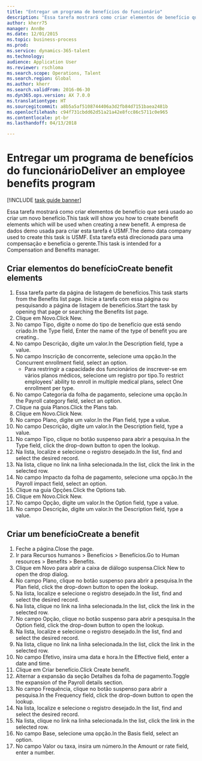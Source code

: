 ```yaml
--- 
title: "Entregar um programa de benefícios do funcionário"
description: "Essa tarefa mostrará como criar elementos de benefício que será usado ao criar um novo benefício."
author: kherr75
manager: AnnBe
ms.date: 12/01/2015
ms.topic: business-process
ms.prod: 
ms.service: dynamics-365-talent
ms.technology: 
audience: Application User
ms.reviewer: rschloma
ms.search.scope: Operations, Talent
ms.search.region: Global
ms.author: kherr
ms.search.validFrom: 2016-06-30
ms.dyn365.ops.version: AX 7.0.0
ms.translationtype: HT
ms.sourcegitcommit: a8b5a5af5108744406a3d2fb84d7151baea2481b
ms.openlocfilehash: c94f731cbdd62d51a21a42e8fcc86c5711c0e965
ms.contentlocale: pt-br
ms.lasthandoff: 04/13/2018

---
```

# <a name="deliver-an-employee-benefits-program"></a><span data-ttu-id="9d68d-103">Entregar um programa de benefícios do funcionário</span><span class="sxs-lookup"><span data-stu-id="9d68d-103">Deliver an employee benefits program</span></span>

[!INCLUDE [task guide banner](../../includes/task-guide-banner.md)]

<span data-ttu-id="9d68d-104">Essa tarefa mostrará como criar elementos de benefício que será usado ao criar um novo benefício.</span><span class="sxs-lookup"><span data-stu-id="9d68d-104">This task will show you how to create benefit elements which will be used when creating a new benefit.</span></span> <span data-ttu-id="9d68d-105">A empresa de dados demo usada para criar esta tarefa é USMF.</span><span class="sxs-lookup"><span data-stu-id="9d68d-105">The demo data company used to create this task is USMF.</span></span> <span data-ttu-id="9d68d-106">Esta tarefa está direcionada para uma compensação e beneficia o gerente.</span><span class="sxs-lookup"><span data-stu-id="9d68d-106">This task is intended for a Compensation and Benefits manager.</span></span>


## <a name="create-benefit-elements"></a><span data-ttu-id="9d68d-107">Criar elementos do benefício</span><span class="sxs-lookup"><span data-stu-id="9d68d-107">Create benefit elements</span></span>
1. <span data-ttu-id="9d68d-108">Essa tarefa parte da página de listagem de benefícios.</span><span class="sxs-lookup"><span data-stu-id="9d68d-108">This task starts from the Benefits list page.</span></span> <span data-ttu-id="9d68d-109">Inicie a tarefa com essa página ou pesquisando a página de listagem de benefícios.</span><span class="sxs-lookup"><span data-stu-id="9d68d-109">Start the task by opening that page or searching the Benefits list page.</span></span>
2. <span data-ttu-id="9d68d-110">Clique em Novo.</span><span class="sxs-lookup"><span data-stu-id="9d68d-110">Click New.</span></span>
3. <span data-ttu-id="9d68d-111">No campo Tipo, digite o nome do tipo de benefício que está sendo criado.</span><span class="sxs-lookup"><span data-stu-id="9d68d-111">In the Type field, Enter the name of the type of benefit you are creating..</span></span>
4. <span data-ttu-id="9d68d-112">No campo Descrição, digite um valor.</span><span class="sxs-lookup"><span data-stu-id="9d68d-112">In the Description field, type a value.</span></span>
5. <span data-ttu-id="9d68d-113">No campo Inscrição de concorrente, selecione uma opção.</span><span class="sxs-lookup"><span data-stu-id="9d68d-113">In the Concurrent enrollment field, select an option.</span></span>
    * <span data-ttu-id="9d68d-114">Para restringir a capacidade dos funcionários de inscrever-se em vários planos médicos, selecione um registro por tipo.</span><span class="sxs-lookup"><span data-stu-id="9d68d-114">To restrict employees' ability to enroll in multiple medical plans, select One enrollment per type.</span></span>  
6. <span data-ttu-id="9d68d-115">No campo Categoria da folha de pagamento, selecione uma opção.</span><span class="sxs-lookup"><span data-stu-id="9d68d-115">In the Payroll category field, select an option.</span></span>
7. <span data-ttu-id="9d68d-116">Clique na guia Planos.</span><span class="sxs-lookup"><span data-stu-id="9d68d-116">Click the Plans tab.</span></span>
8. <span data-ttu-id="9d68d-117">Clique em Novo.</span><span class="sxs-lookup"><span data-stu-id="9d68d-117">Click New.</span></span>
9. <span data-ttu-id="9d68d-118">No campo Plano, digite um valor.</span><span class="sxs-lookup"><span data-stu-id="9d68d-118">In the Plan field, type a value.</span></span>
10. <span data-ttu-id="9d68d-119">No campo Descrição, digite um valor.</span><span class="sxs-lookup"><span data-stu-id="9d68d-119">In the Description field, type a value.</span></span>
11. <span data-ttu-id="9d68d-120">No campo Tipo, clique no botão suspenso para abrir a pesquisa.</span><span class="sxs-lookup"><span data-stu-id="9d68d-120">In the Type field, click the drop-down button to open the lookup.</span></span>
12. <span data-ttu-id="9d68d-121">Na lista, localize e selecione o registro desejado.</span><span class="sxs-lookup"><span data-stu-id="9d68d-121">In the list, find and select the desired record.</span></span>
13. <span data-ttu-id="9d68d-122">Na lista, clique no link na linha selecionada.</span><span class="sxs-lookup"><span data-stu-id="9d68d-122">In the list, click the link in the selected row.</span></span>
14. <span data-ttu-id="9d68d-123">No campo Impacto da folha de pagamento, selecione uma opção.</span><span class="sxs-lookup"><span data-stu-id="9d68d-123">In the Payroll impact field, select an option.</span></span>
15. <span data-ttu-id="9d68d-124">Clique na guia Opções.</span><span class="sxs-lookup"><span data-stu-id="9d68d-124">Click the Options tab.</span></span>
16. <span data-ttu-id="9d68d-125">Clique em Novo.</span><span class="sxs-lookup"><span data-stu-id="9d68d-125">Click New.</span></span>
17. <span data-ttu-id="9d68d-126">No campo Opção, digite um valor.</span><span class="sxs-lookup"><span data-stu-id="9d68d-126">In the Option field, type a value.</span></span>
18. <span data-ttu-id="9d68d-127">No campo Descrição, digite um valor.</span><span class="sxs-lookup"><span data-stu-id="9d68d-127">In the Description field, type a value.</span></span>

## <a name="create-a-benefit"></a><span data-ttu-id="9d68d-128">Criar um benefício</span><span class="sxs-lookup"><span data-stu-id="9d68d-128">Create a benefit</span></span>
1. <span data-ttu-id="9d68d-129">Feche a página.</span><span class="sxs-lookup"><span data-stu-id="9d68d-129">Close the page.</span></span>
2. <span data-ttu-id="9d68d-130">Ir para Recursos humanos > Benefícios > Benefícios.</span><span class="sxs-lookup"><span data-stu-id="9d68d-130">Go to Human resources > Benefits > Benefits.</span></span>
3. <span data-ttu-id="9d68d-131">Clique em Novo para abrir a caixa de diálogo suspensa.</span><span class="sxs-lookup"><span data-stu-id="9d68d-131">Click New to open the drop dialog.</span></span>
4. <span data-ttu-id="9d68d-132">No campo Plano, clique no botão suspenso para abrir a pesquisa.</span><span class="sxs-lookup"><span data-stu-id="9d68d-132">In the Plan field, click the drop-down button to open the lookup.</span></span>
5. <span data-ttu-id="9d68d-133">Na lista, localize e selecione o registro desejado.</span><span class="sxs-lookup"><span data-stu-id="9d68d-133">In the list, find and select the desired record.</span></span>
6. <span data-ttu-id="9d68d-134">Na lista, clique no link na linha selecionada.</span><span class="sxs-lookup"><span data-stu-id="9d68d-134">In the list, click the link in the selected row.</span></span>
7. <span data-ttu-id="9d68d-135">No campo Opção, clique no botão suspenso para abrir a pesquisa.</span><span class="sxs-lookup"><span data-stu-id="9d68d-135">In the Option field, click the drop-down button to open the lookup.</span></span>
8. <span data-ttu-id="9d68d-136">Na lista, localize e selecione o registro desejado.</span><span class="sxs-lookup"><span data-stu-id="9d68d-136">In the list, find and select the desired record.</span></span>
9. <span data-ttu-id="9d68d-137">Na lista, clique no link na linha selecionada.</span><span class="sxs-lookup"><span data-stu-id="9d68d-137">In the list, click the link in the selected row.</span></span>
10. <span data-ttu-id="9d68d-138">No campo Efetivo, insira uma data e hora.</span><span class="sxs-lookup"><span data-stu-id="9d68d-138">In the Effective field, enter a date and time.</span></span>
11. <span data-ttu-id="9d68d-139">Clique em Criar benefício.</span><span class="sxs-lookup"><span data-stu-id="9d68d-139">Click Create benefit.</span></span>
12. <span data-ttu-id="9d68d-140">Alternar a expansão da seção Detalhes da folha de pagamento.</span><span class="sxs-lookup"><span data-stu-id="9d68d-140">Toggle the expansion of the Payroll details section.</span></span>
13. <span data-ttu-id="9d68d-141">No campo Frequência, clique no botão suspenso para abrir a pesquisa.</span><span class="sxs-lookup"><span data-stu-id="9d68d-141">In the Frequency field, click the drop-down button to open the lookup.</span></span>
14. <span data-ttu-id="9d68d-142">Na lista, localize e selecione o registro desejado.</span><span class="sxs-lookup"><span data-stu-id="9d68d-142">In the list, find and select the desired record.</span></span>
15. <span data-ttu-id="9d68d-143">Na lista, clique no link na linha selecionada.</span><span class="sxs-lookup"><span data-stu-id="9d68d-143">In the list, click the link in the selected row.</span></span>
16. <span data-ttu-id="9d68d-144">No campo Base, selecione uma opção.</span><span class="sxs-lookup"><span data-stu-id="9d68d-144">In the Basis field, select an option.</span></span>
17. <span data-ttu-id="9d68d-145">No campo Valor ou taxa, insira um número.</span><span class="sxs-lookup"><span data-stu-id="9d68d-145">In the Amount or rate field, enter a number.</span></span>


